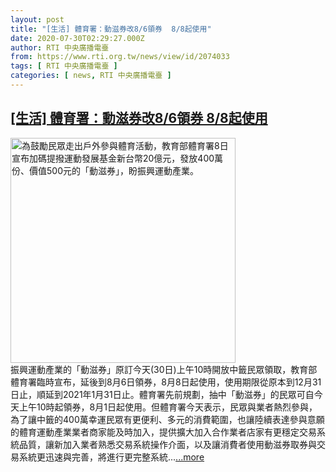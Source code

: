 ```yaml
---
layout: post
title: "[生活] 體育署：動滋券改8/6領券  8/8起使用"
date: 2020-07-30T02:29:27.000Z
author: RTI 中央廣播電臺
from: https://www.rti.org.tw/news/view/id/2074033
tags: [ RTI 中央廣播電臺 ]
categories: [ news, RTI 中央廣播電臺 ]
---
```

<!--1596076167000-->
[[生活] 體育署：動滋券改8/6領券  8/8起使用](https://www.rti.org.tw/news/view/id/2074033)
------

<div>
<img src="https://static.rti.org.tw/assets/thumbnails/2020/07/08/20200708000083M.jpg" width="360" alt="為鼓勵民眾走出戶外參與體育活動，教育部體育署8日宣布加碼提撥運動發展基金新台幣20億元，發放400萬份、價值500元的「動滋券」，盼振興運動產業。" title="為鼓勵民眾走出戶外參與體育活動，教育部體育署8日宣布加碼提撥運動發展基金新台幣20億元，發放400萬份、價值500元的「動滋券」，盼振興運動產業。"><br>振興運動產業的「動滋券」原訂今天(30日)上午10時開放中籤民眾領取，教育部體育署臨時宣布，延後到8月6日領券，8月8日起使用，使用期限從原本到12月31日止，順延到2021年1月31日止。體育署先前規劃，抽中「動滋券」的民眾可自今天上午10時起領券，8月1日起使用。但體育署今天表示，民眾與業者熱烈參與，為了讓中籤的400萬幸運民眾有更便利、多元的消費範圍，也讓陸續表達參與意願的體育運動產業業者商家能及時加入，提供擴大加入合作業者店家有更穩定交易系統品質，讓新加入業者熟悉交易系統操作介面，以及讓消費者使用動滋券取券與交易系統更迅速與完善，將進行更完整系統...<a target="_blank" href="https://www.rti.org.tw/news/view/id/2074033">...more</a>
</div>
